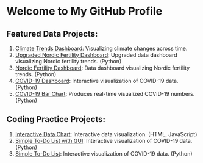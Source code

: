 # Welcome to My GitHub Profile

## Featured Data Projects:
1. [Climate Trends Dashboard](https://github.com/eliasorbon/climate-trends-dashboard): Visualizing climate changes across time.
2. [Upgraded Nordic Fertility Dashboard](https://github.com/eliasorbon/nordic_fertility_dashboard_upgraded): Upgraded data dashboard visualizing Nordic fertility trends. (Python)
3. [Nordic Fertility Dashboard](https://github.com/eliasorbon/nordic_fertility_dashboard): Data dashboard visualizing Nordic fertility trends. (Python)
4. [COVID-19 Dashboard](https://github.com/eliasorbon/covid_data_dashboard): Interactive visualization of COVID-19 data. (Python)
5. [COVID-19 Bar Chart](https://github.com/eliasorbon/covid_data_barchart): Produces real-time visualized COVID-19 numbers. (Python)
## Coding Practice Projects:
1. [Interactive Data Chart](https://github.com/eliasorbon/interactive_data_chart): Interactive data visualization. (HTML, JavaScript)
2. [Simple To-Do List with GUI](https://github.com/eliasorbon/todo_list_gui): Interactive visualization of COVID-19 data. (Python)
3. [Simple To-Do List](https://github.com/eliasorbon/todo_list): Interactive visualization of COVID-19 data. (Python)
